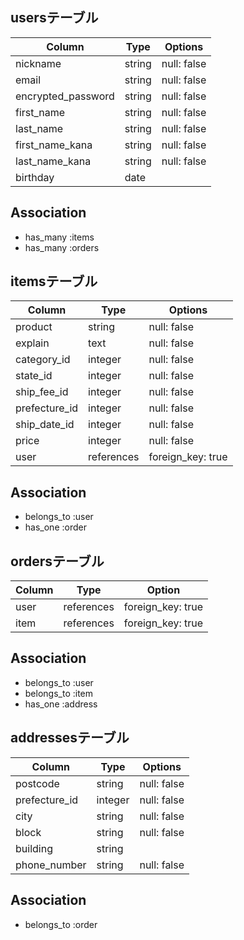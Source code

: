 
## usersテーブル

 Column             | Type    | Options     |
 ------------------ | ------- | ----------- |
 nickname           | string  | null: false |
 email              | string  | null: false |
 encrypted_password | string  | null: false |
 first_name         | string  | null: false |
 last_name          | string  | null: false |
 first_name_kana    | string  | null: false |
 last_name_kana     | string  | null: false |
 birthday           | date    |             |

## Association

- has_many :items
- has_many :orders

## itemsテーブル

 Column        | Type       | Options           |
 ------------- | ---------- | ----------------- |
 product       | string     | null: false       |
 explain       | text       | null: false       |
 category_id   | integer    | null: false       |
 state_id      | integer    | null: false       |
 ship_fee_id   | integer    | null: false       |
 prefecture_id | integer    | null: false       |
 ship_date_id  | integer    | null: false       |
 price         | integer    | null: false       |
 user          | references | foreign_key: true |

## Association

- belongs_to :user
- has_one :order

## ordersテーブル

 Column       | Type       | Option            |
 ------------ | ---------- | ----------------- |
 user         | references | foreign_key: true |
 item         | references | foreign_key: true |

## Association

- belongs_to :user
- belongs_to :item
- has_one :address

## addressesテーブル

  Column       | Type       | Options     |
 ------------- | ---------- | ----------- |
 postcode      | string     | null: false |
 prefecture_id | integer    | null: false |
 city          | string     | null: false |
 block         | string     | null: false |
 building      | string     |             |
 phone_number  | string     | null: false |

## Association

- belongs_to :order